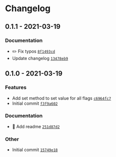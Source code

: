 # Changelog

## 0.1.1 - 2021-03-19

### Documentation

- ✏️ Fix typos [`8f1493cd`](https://github.com/AlexxNB/svate/commit/8f1493cd445672e239132017ba1c985f090c4ce8)
- Update changelog [`13478eb9`](https://github.com/AlexxNB/svate/commit/13478eb975f27b81cffad94d47f84ed1135104ab)

## 0.1.0 - 2021-03-19

### Features

- Add set method to set value for all flags [`c6964fc7`](https://github.com/AlexxNB/svate/commit/c6964fc76232bc3db8d29cb53ad5d4371419fd7b)
- Initial commit [`f3f9a602`](https://github.com/AlexxNB/svate/commit/f3f9a602e364e360bef10ebfc8494eecd75d12e3)

### Documentation

- 📝 Add readme [`251d87d2`](https://github.com/AlexxNB/svate/commit/251d87d24609f0a580c8f8b4647c1603e7efe3b8)

### Other

- Initial commit [`15749e18`](https://github.com/AlexxNB/svate/commit/15749e18dd85ed8f0e4af7fe634dc0e0b3b805db)
